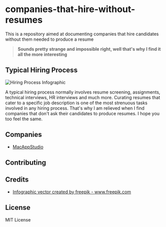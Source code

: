 # companies-that-hire-without-resumes
This is a repository aimed at documenting companies that hire candidates without them needed to produce a resume

> **Sounds pretty strange and impossible right, well that's why I find it all the more interesting**

## Typical Hiring Process

<img src="https://image.freepik.com/free-vector/hiring-process-infographic_23-2148621468.jpg" alt="Hiring Process Infographic" />

A typical hiring process normally involves resume screening, assignments, technical interviews, HR interviews and much more. Curating resumes that cater to a specific job description is one of the most strenuous tasks involved in any hiring process. That's why I am relieved when I find companies that don't ask their candidates to produce resumes. I hope you too feel the same.

## Companies 

- [MacAppStudio]()

## Contributing



## Credits

- <a href="https://www.freepik.com/vectors/infographic">Infographic vector created by freepik - www.freepik.com</a>

## License

MIT License
